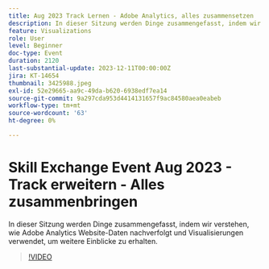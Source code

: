 ```yaml
---
title: Aug 2023 Track Lernen - Adobe Analytics, alles zusammensetzen
description: In dieser Sitzung werden Dinge zusammengefasst, indem wir verstehen, wie Adobe Analytics Website-Daten nachverfolgt und Visualisierungen verwendet, um weitere Einblicke zu erhalten.
feature: Visualizations
role: User
level: Beginner
doc-type: Event
duration: 2120
last-substantial-update: 2023-12-11T00:00:00Z
jira: KT-14654
thumbnail: 3425988.jpeg
exl-id: 52e29665-aa9c-49da-b620-6938edf7ea14
source-git-commit: 9a297cda953d4414131657f9ac84580aea0eabeb
workflow-type: tm+mt
source-wordcount: '63'
ht-degree: 0%

---
```


# Skill Exchange Event Aug 2023 - Track erweitern - Alles zusammenbringen

In dieser Sitzung werden Dinge zusammengefasst, indem wir verstehen, wie Adobe Analytics Website-Daten nachverfolgt und Visualisierungen verwendet, um weitere Einblicke zu erhalten.

>[!VIDEO](https://video.tv.adobe.com/v/3425988/?learn=on)
